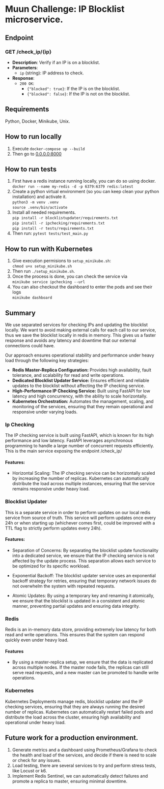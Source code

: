 # Muun Challenge: IP Blocklist microservice.

## Endpoint

### GET /check_ip/{ip}
- **Description**: Verify if an IP is on a blocklist.
- **Parameters**: 
  - `ip` (string): IP address to check.
- **Response**: 
  - `200 OK`: 
    - `{"blocked": true}`: If the IP is on the blocklist.
    - `{"blocked": false}`: If the IP is not on the blocklist.

## Requirements
Python, Docker, Minikube, Unix.

## How to run locally
1. Execute `docker-compose up --build`   
2. Then go to [0.0.0.0:8000](http://0.0.0.0:8000)

## How to run tests
1. First have a redis instance running locally, you can do so using docker.  
`docker run --name my-redis -d -p 6379:6379 redis:latest`
2. Create a python virtual environment (so you can keep clean your python installation) and activate it.  
`python3 -m venv .venv`  
`source .venv/bin/activate`
2. Install all needed requirements.  
`pip install -r blocklistupdater/requirements.txt`  
`pip install -r ipchecking/requirements.txt`  
`pip install -r tests/requirements.txt`  
3. Then run: 
`pytest tests/test_main.py`

## How to run with Kubernetes

1. Give execution permisions to `setup_minikube.sh`:   
`chmod u+x setup_minikube.sh`
2. Then run `./setup_minikube.sh`.  
3. Once the process is done, you can check the service via  
`minikube service ipchecking --url`
4. You can also checkout the dashboard to enter the pods and see their logs  
`minikube dashboard`



## Summary 
We use separated services for checking IPs and updating the blocklist locally.
We want to avoid making external calls for each call to our service, thus we save the blocklist locally in redis in memory. This gives us a faster response and avoids any latency and downtime that our external connections could have.

Our approach ensures operational stability and performance under heavy load through the following key strategies:

- **Redis Master-Replica Configuration:** Provides high availability, fault tolerance, and scalability for read and write operations.
- **Dedicated Blocklist Updater Service:** Ensures efficient and reliable updates to the blocklist without affecting the IP checking service.
- **High-Performance IP Checking Service:** Built using FastAPI for low latency and high concurrency, with the ability to scale horizontally.
- **Kubernetes Orchestration:** Automates the management, scaling, and monitoring of the services, ensuring that they remain operational and responsive under varying loads.


### Ip Checking
The IP checking service is built using FastAPI, which is known for its high performance and low latency. FastAPI leverages asynchronous programming to handle a large number of concurrent requests efficiently.   
This is the main service exposing the endpoint /check_ip/

#### Features:
* Horizontal Scaling: The IP checking service can be horizontally scaled by increasing the number of replicas. Kubernetes can automatically distribute the load across multiple instances, ensuring that the service remains responsive under heavy load.


### Blocklist Updater
This is a separate service in order to perform updates on our local redis service from source of truth. This service will perform updates once every 24h or when starting up (whichever comes first, could be improved with a TTL flag to strictly perform updates every 24h). 

#### Features:

* Separation of Concerns: By separating the blocklist update functionality into a dedicated service, we ensure that the IP checking service is not affected by the update process. This separation allows each service to be optimized for its specific workload. 

* Exponential Backoff: The blocklist updater service uses an exponential backoff strategy for retries, ensuring that temporary network issues do not overwhelm the system with repeated requests.

* Atomic Updates: By using a temporary key and renaming it atomically, we ensure that the blocklist is updated in a consistent and atomic manner, preventing partial updates and ensuring data integrity. 


### Redis
Redis is an in-memory data store, providing extremely low latency for both read and write operations. This ensures that the system can respond quickly even under heavy load.

#### Features
* By using a master-replica setup, we ensure that the data is replicated across multiple nodes. If the master node fails, the replicas can still serve read requests, and a new master can be promoted to handle write operations.

### Kubernetes
Kubernetes Deployments manage redis, blocklist updater and the IP checking services, ensuring that they are always running the desired number of replicas. Kubernetes can automatically restart failed pods and distribute the load across the cluster, ensuring high availability and operational under heavy load.



## Future work for a production environment.
1. Generate metrics and a dashboard using Prometheus/Grafana to check the health and load of the services, and decide if there is need to scale or check for any issues.
2. Load testing, there are several services to try and perform stress tests, like Locust or k6.
3. Implement Redis Sentinel, we can automatically detect failures and promote a replica to master, ensuring minimal downtime.